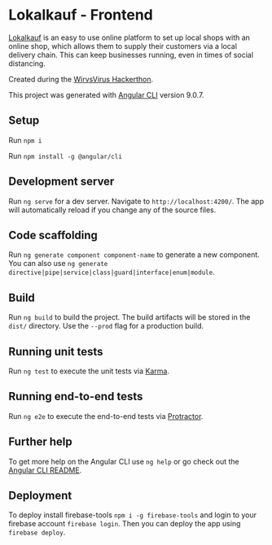 # Lokalkauf - Frontend 

[Lokalkauf](http://lokalkauf.org) is an easy to use online platform to set up local shops with an online shop, which allows them to supply their customers via a local delivery chain.
This can keep businesses running, even in times of social distancing.

Created during the [WirvsVirus Hackerthon](https://wirvsvirushackathon.org).

This project was generated with [Angular CLI](https://github.com/angular/angular-cli) version 9.0.7.  

## Setup

Run `npm i`

Run `npm install -g @angular/cli`

## Development server

Run `ng serve` for a dev server. Navigate to `http://localhost:4200/`. The app will automatically reload if you change any of the source files.

## Code scaffolding

Run `ng generate component component-name` to generate a new component. You can also use `ng generate directive|pipe|service|class|guard|interface|enum|module`.

## Build

Run `ng build` to build the project. The build artifacts will be stored in the `dist/` directory. Use the `--prod` flag for a production build.

## Running unit tests

Run `ng test` to execute the unit tests via [Karma](https://karma-runner.github.io).

## Running end-to-end tests

Run `ng e2e` to execute the end-to-end tests via [Protractor](http://www.protractortest.org/).

## Further help

To get more help on the Angular CLI use `ng help` or go check out the [Angular CLI README](https://github.com/angular/angular-cli/blob/master/README.md).

## Deployment

To deploy install firebase-tools `npm i -g firebase-tools` and login to your firebase account `firebase login`. Then you can deploy the app using `firebase deploy`.


